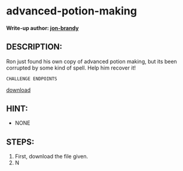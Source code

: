 # advanced-potion-making
#### Write-up author: [jon-brandy](https://github.com/jon-brandy)
## DESCRIPTION:
Ron just found his own copy of advanced potion making, but its been corrupted by some kind of spell. Help him recover it! 
```
CHALLENGE ENDPOINTS
```
[download](https://github.com/jon-brandy/CTF-WRITE-UP/blob/df1caf301eb0452ea593a0258b731f2631c61fdc/Asset/advanced-potion-making/advanced-potion-making)
## HINT:
- NONE
## STEPS:
1. First, download the file given.
2. N
